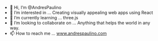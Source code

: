 - 👋 Hi, I’m @AndresPaulino
- 👀 I’m interested in ... Creating visually appealing web apps using React
- 🌱 I’m currently learning ... three.js
- 💞️ I’m looking to collaborate on ... Anything that helps the world in any way. 
- 📫 How to reach me ... www.andrespaulino.com

<!---
AndresPaulino/AndresPaulino is a ✨ special ✨ repository because its `README.md` (this file) appears on your GitHub profile.
You can click the Preview link to take a look at your changes.
--->
